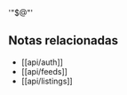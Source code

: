 '"$@"'

<!-- RELATED:START -->
## Notas relacionadas
- [[api/auth]]
- [[api/feeds]]
- [[api/listings]]
<!-- RELATED:END -->
